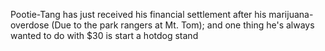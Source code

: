 Pootie-Tang has just received his financial settlement after his marijuana-overdose (Due to the park rangers at Mt. Tom); and one thing he's always wanted to do with $30 is start a hotdog stand